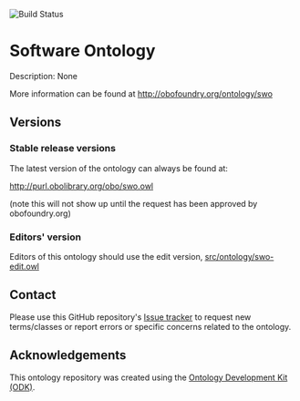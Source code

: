 
![Build Status](https://github.com/allysonlister/swo/workflows/CI/badge.svg)
# Software Ontology

Description: None

More information can be found at http://obofoundry.org/ontology/swo

## Versions

### Stable release versions

The latest version of the ontology can always be found at:

http://purl.obolibrary.org/obo/swo.owl

(note this will not show up until the request has been approved by obofoundry.org)

### Editors' version

Editors of this ontology should use the edit version, [src/ontology/swo-edit.owl](src/ontology/swo-edit.owl)

## Contact

Please use this GitHub repository's [Issue tracker](https://github.com/allysonlister/swo/issues) to request new terms/classes or report errors or specific concerns related to the ontology.

## Acknowledgements

This ontology repository was created using the [Ontology Development Kit (ODK)](https://github.com/INCATools/ontology-development-kit).